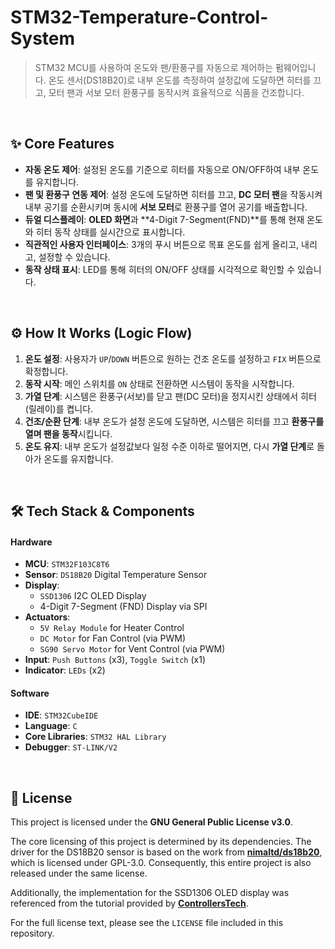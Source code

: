 # STM32-Temperature-Control-System

> STM32 MCU를 사용하여 온도와 팬/환풍구를 자동으로 제어하는 펌웨어입니다. 온도 센서(DS18B20)로 내부 온도를 측정하여 설정값에 도달하면 히터를 끄고, 모터 팬과 서보 모터 환풍구를 동작시켜 효율적으로 식품을 건조합니다.

<br>

## ✨ Core Features

- **자동 온도 제어**: 설정된 온도를 기준으로 히터를 자동으로 ON/OFF하여 내부 온도를 유지합니다.
- **팬 및 환풍구 연동 제어**: 설정 온도에 도달하면 히터를 끄고, **DC 모터 팬**을 작동시켜 내부 공기를 순환시키며 동시에 **서보 모터**로 환풍구를 열어  공기를 배출합니다.
- **듀얼 디스플레이**: **OLED 화면**과 **4-Digit 7-Segment(FND)**를 통해 현재 온도와 히터 동작 상태를 실시간으로 표시합니다.
- **직관적인 사용자 인터페이스**: 3개의 푸시 버튼으로 목표 온도를 쉽게 올리고, 내리고, 설정할 수 있습니다.
- **동작 상태 표시**: LED를 통해 히터의 ON/OFF 상태를 시각적으로 확인할 수 있습니다.

<br>

## ⚙️ How It Works (Logic Flow)

1.  **온도 설정**: 사용자가 `UP`/`DOWN` 버튼으로 원하는 건조 온도를 설정하고 `FIX` 버튼으로 확정합니다.
2.  **동작 시작**: 메인 스위치를 `ON` 상태로 전환하면 시스템이 동작을 시작합니다.
3.  **가열 단계**: 시스템은 환풍구(서보)를 닫고 팬(DC 모터)을 정지시킨 상태에서 히터(릴레이)를 켭니다.
4.  **건조/순환 단계**: 내부 온도가 설정 온도에 도달하면, 시스템은 히터를 끄고 **환풍구를 열며 팬을 동작**시킵니다.
5.  **온도 유지**: 내부 온도가 설정값보다 일정 수준 이하로 떨어지면, 다시 **가열 단계**로 돌아가 온도를 유지합니다.

<br>

## 🛠️ Tech Stack & Components

#### Hardware
- **MCU**: `STM32F103C8T6`
- **Sensor**: `DS18B20` Digital Temperature Sensor
- **Display**: 
    - `SSD1306` I2C OLED Display
    - 4-Digit 7-Segment (FND) Display via SPI
- **Actuators**:
    - `5V Relay Module` for Heater Control
    - `DC Motor` for Fan Control (via PWM)
    - `SG90 Servo Motor` for Vent Control (via PWM)
- **Input**: `Push Buttons` (x3), `Toggle Switch` (x1)
- **Indicator**: `LEDs` (x2)

#### Software
- **IDE**: `STM32CubeIDE`
- **Language**: `C`
- **Core Libraries**: `STM32 HAL Library`
- **Debugger**: `ST-LINK/V2`

<br>

## 📜 License

This project is licensed under the **GNU General Public License v3.0**.

The core licensing of this project is determined by its dependencies. The driver for the DS18B20 sensor is based on the work from **[nimaltd/ds18b20](https://github.com/nimaltd/ds18b20)**, which is licensed under GPL-3.0. Consequently, this entire project is also released under the same license.

Additionally, the implementation for the SSD1306 OLED display was referenced from the tutorial provided by **[ControllersTech](https://controllerstech.com/oled-display-using-i2c-stm32/)**.


For the full license text, please see the `LICENSE` file included in this repository.
